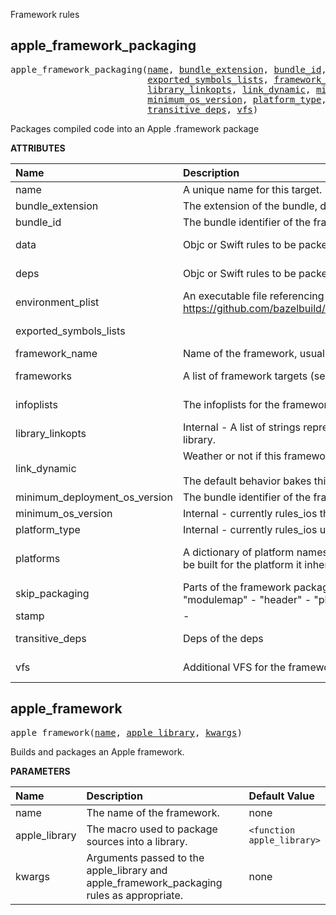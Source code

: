 <!-- Generated with Stardoc: http://skydoc.bazel.build -->

Framework rules

<a id="apple_framework_packaging"></a>

## apple_framework_packaging

<pre>
apple_framework_packaging(<a href="#apple_framework_packaging-name">name</a>, <a href="#apple_framework_packaging-bundle_extension">bundle_extension</a>, <a href="#apple_framework_packaging-bundle_id">bundle_id</a>, <a href="#apple_framework_packaging-data">data</a>, <a href="#apple_framework_packaging-deps">deps</a>, <a href="#apple_framework_packaging-environment_plist">environment_plist</a>,
                          <a href="#apple_framework_packaging-exported_symbols_lists">exported_symbols_lists</a>, <a href="#apple_framework_packaging-framework_name">framework_name</a>, <a href="#apple_framework_packaging-frameworks">frameworks</a>, <a href="#apple_framework_packaging-infoplists">infoplists</a>,
                          <a href="#apple_framework_packaging-library_linkopts">library_linkopts</a>, <a href="#apple_framework_packaging-link_dynamic">link_dynamic</a>, <a href="#apple_framework_packaging-minimum_deployment_os_version">minimum_deployment_os_version</a>,
                          <a href="#apple_framework_packaging-minimum_os_version">minimum_os_version</a>, <a href="#apple_framework_packaging-platform_type">platform_type</a>, <a href="#apple_framework_packaging-platforms">platforms</a>, <a href="#apple_framework_packaging-skip_packaging">skip_packaging</a>, <a href="#apple_framework_packaging-stamp">stamp</a>,
                          <a href="#apple_framework_packaging-transitive_deps">transitive_deps</a>, <a href="#apple_framework_packaging-vfs">vfs</a>)
</pre>

Packages compiled code into an Apple .framework package

**ATTRIBUTES**


| Name  | Description | Type | Mandatory | Default |
| :------------- | :------------- | :------------- | :------------- | :------------- |
| <a id="apple_framework_packaging-name"></a>name |  A unique name for this target.   | <a href="https://bazel.build/concepts/labels#target-names">Name</a> | required |  |
| <a id="apple_framework_packaging-bundle_extension"></a>bundle_extension |  The extension of the bundle, defaults to "framework".   | String | optional | <code>"framework"</code> |
| <a id="apple_framework_packaging-bundle_id"></a>bundle_id |  The bundle identifier of the framework. Currently unused.   | String | optional | <code>""</code> |
| <a id="apple_framework_packaging-data"></a>data |  Objc or Swift rules to be packed by the framework rule   | <a href="https://bazel.build/concepts/labels">List of labels</a> | optional | <code>[]</code> |
| <a id="apple_framework_packaging-deps"></a>deps |  Objc or Swift rules to be packed by the framework rule   | <a href="https://bazel.build/concepts/labels">List of labels</a> | required |  |
| <a id="apple_framework_packaging-environment_plist"></a>environment_plist |  An executable file referencing the environment_plist tool. Used to merge infoplists. See https://github.com/bazelbuild/rules_apple/blob/master/apple/internal/environment_plist.bzl#L69   | <a href="https://bazel.build/concepts/labels">Label</a> | optional | <code>None</code> |
| <a id="apple_framework_packaging-exported_symbols_lists"></a>exported_symbols_lists |     | <a href="https://bazel.build/concepts/labels">List of labels</a> | optional | <code>[]</code> |
| <a id="apple_framework_packaging-framework_name"></a>framework_name |  Name of the framework, usually the same as the module name   | String | required |  |
| <a id="apple_framework_packaging-frameworks"></a>frameworks |  A list of framework targets (see [<code>ios_framework</code>](https://github.com/bazelbuild/rules_apple/blob/master/doc/rules-ios.md#ios_framework)) that this target depends on.   | <a href="https://bazel.build/concepts/labels">List of labels</a> | optional | <code>[]</code> |
| <a id="apple_framework_packaging-infoplists"></a>infoplists |  The infoplists for the framework   | <a href="https://bazel.build/concepts/labels">List of labels</a> | optional | <code>[]</code> |
| <a id="apple_framework_packaging-library_linkopts"></a>library_linkopts |  Internal - A list of strings representing extra flags that are passed to the linker for the underlying library.   | List of strings | optional | <code>[]</code> |
| <a id="apple_framework_packaging-link_dynamic"></a>link_dynamic |  Weather or not if this framework is dynamic<br><br>The default behavior bakes this into the top level app. When false, it's statically linked.   | Boolean | optional | <code>False</code> |
| <a id="apple_framework_packaging-minimum_deployment_os_version"></a>minimum_deployment_os_version |  The bundle identifier of the framework. Currently unused.   | String | optional | <code>""</code> |
| <a id="apple_framework_packaging-minimum_os_version"></a>minimum_os_version |  Internal - currently rules_ios the dict <code>platforms</code>   | String | optional | <code>""</code> |
| <a id="apple_framework_packaging-platform_type"></a>platform_type |  Internal - currently rules_ios uses the dict <code>platforms</code>   | String | optional | <code>""</code> |
| <a id="apple_framework_packaging-platforms"></a>platforms |  A dictionary of platform names to minimum deployment targets. If not given, the framework will be built for the platform it inherits from the target that uses the framework as a dependency.   | <a href="https://bazel.build/rules/lib/dict">Dictionary: String -> String</a> | optional | <code>{}</code> |
| <a id="apple_framework_packaging-skip_packaging"></a>skip_packaging |  Parts of the framework packaging process to be skipped. Valid values are: - "binary" - "modulemap" - "header" - "plist" - "private_header" - "swiftmodule" - "swiftdoc"   | List of strings | optional | <code>[]</code> |
| <a id="apple_framework_packaging-stamp"></a>stamp |  -   | Integer | optional | <code>0</code> |
| <a id="apple_framework_packaging-transitive_deps"></a>transitive_deps |  Deps of the deps   | <a href="https://bazel.build/concepts/labels">List of labels</a> | required |  |
| <a id="apple_framework_packaging-vfs"></a>vfs |  Additional VFS for the framework to export   | <a href="https://bazel.build/concepts/labels">List of labels</a> | optional | <code>[]</code> |


<a id="apple_framework"></a>

## apple_framework

<pre>
apple_framework(<a href="#apple_framework-name">name</a>, <a href="#apple_framework-apple_library">apple_library</a>, <a href="#apple_framework-kwargs">kwargs</a>)
</pre>

Builds and packages an Apple framework.

**PARAMETERS**


| Name  | Description | Default Value |
| :------------- | :------------- | :------------- |
| <a id="apple_framework-name"></a>name |  The name of the framework.   |  none |
| <a id="apple_framework-apple_library"></a>apple_library |  The macro used to package sources into a library.   |  <code>&lt;function apple_library&gt;</code> |
| <a id="apple_framework-kwargs"></a>kwargs |  Arguments passed to the apple_library and apple_framework_packaging rules as appropriate.   |  none |



